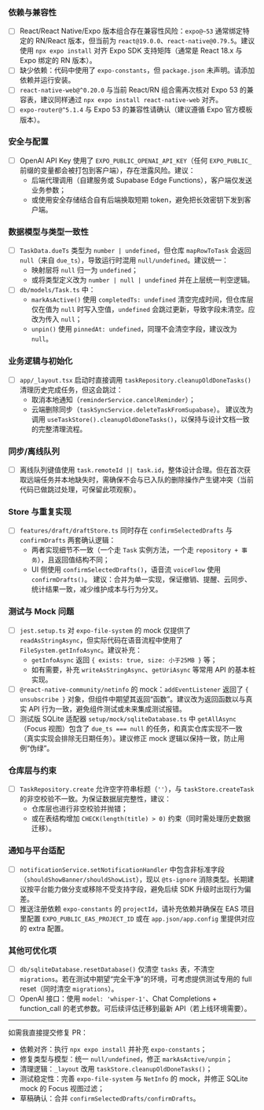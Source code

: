 ### 依赖与兼容性

- [ ] React/React Native/Expo 版本组合存在兼容性风险：`expo@~53` 通常绑定特定的 RN/React 版本，但当前为 `react@19.0.0`、`react-native@0.79.5`。建议使用 `npx expo install` 对齐 Expo SDK 支持矩阵（通常是 React 18.x 与 Expo 绑定的 RN 版本）。
- [ ] 缺少依赖：代码中使用了 `expo-constants`，但 `package.json` 未声明。请添加依赖并运行安装。
- [ ] `react-native-web@^0.20.0` 与当前 React/RN 组合需再次核对 Expo 53 的兼容表，建议同样通过 `npx expo install react-native-web` 对齐。
- [ ] `expo-router@^5.1.4` 与 Expo 53 的兼容性请确认（建议遵循 Expo 官方模板版本）。

### 安全与配置

- [ ] OpenAI API Key 使用了 `EXPO_PUBLIC_OPENAI_API_KEY`（任何 `EXPO_PUBLIC_` 前缀的变量都会被打包到客户端），存在泄露风险。建议：
  - 后端代理调用（自建服务或 Supabase Edge Functions），客户端仅发送业务参数；
  - 或使用安全存储结合自有后端换取短期 token，避免把长效密钥下发到客户端。

### 数据模型与类型一致性

- [ ] `TaskData.dueTs` 类型为 `number | undefined`，但仓库 `mapRowToTask` 会返回 `null`（来自 `due_ts`），导致运行时混用 `null/undefined`。建议统一：
  - 映射层将 `null` 归一为 `undefined`；
  - 或将类型定义改为 `number | null | undefined` 并在上层统一判空逻辑。
- [ ] `db/models/Task.ts` 中：
  - `markAsActive()` 使用 `completedTs: undefined` 清空完成时间，但仓库层仅在值为 `null` 时写入空值，`undefined` 会跳过更新，导致字段未清空。应改为传入 `null`；
  - `unpin()` 使用 `pinnedAt: undefined`，同理不会清空字段，建议改为 `null`。

### 业务逻辑与初始化

- [ ] `app/_layout.tsx` 启动时直接调用 `taskRepository.cleanupOldDoneTasks()` 清理历史完成任务，但这会跳过：
  - 取消本地通知（`reminderService.cancelReminder`）；
  - 云端删除同步（`taskSyncService.deleteTaskFromSupabase`）。
  建议改为调用 `useTaskStore().cleanupOldDoneTasks()`，以保持与设计文档一致的完整清理流程。

### 同步/离线队列

- [ ] 离线队列键值使用 `task.remoteId || task.id`，整体设计合理。但在首次获取远端任务并本地缺失时，需确保不会与已入队的删除操作产生键冲突（当前代码已做跳过处理，可保留此项观察）。

### Store 与重复实现

- [ ] `features/draft/draftStore.ts` 同时存在 `confirmSelectedDrafts` 与 `confirmDrafts` 两套确认逻辑：
  - 两者实现细节不一致（一个走 `Task` 实例方法，一个走 `repository + 事务`），且返回值结构不同；
  - UI 侧使用 `confirmSelectedDrafts()`，语音流 `voiceFlow` 使用 `confirmDrafts()`。
  建议：合并为单一实现，保证撤销、提醒、云同步、统计结果一致，减少维护成本与行为分叉。

### 测试与 Mock 问题

- [ ] `jest.setup.ts` 对 `expo-file-system` 的 mock 仅提供了 `readAsStringAsync`，但实际代码在语音流程中使用了 `FileSystem.getInfoAsync`。建议补充：
  - `getInfoAsync` 返回 `{ exists: true, size: 小于25MB }` 等；
  - 如有需要，补充 `writeAsStringAsync`、`getUriAsync` 等常用 API 的基本桩实现。
- [ ] `@react-native-community/netinfo` 的 mock：`addEventListener` 返回了 `{ unsubscribe }` 对象，但组件中期望其返回“函数”。建议改为返回函数以与真实 API 行为一致，避免组件测试或未来集成测试报错。
- [ ] 测试版 SQLite 适配器 `setup/mock/sqliteDatabase.ts` 中 `getAllAsync`（Focus 视图）包含了 `due_ts === null` 的任务，和真实仓库实现不一致（真实实现会排除无日期任务）。建议修正 mock 逻辑以保持一致，防止用例“伪绿”。

### 仓库层与约束

- [ ] `TaskRepository.create` 允许空字符串标题（`''`），与 `taskStore.createTask` 的非空校验不一致。为保证数据层完整性，建议：
  - 仓库层也进行非空校验并抛错；
  - 或在表结构增加 `CHECK(length(title) > 0)` 约束（同时需处理历史数据迁移）。

### 通知与平台适配

- [ ] `notificationService.setNotificationHandler` 中包含非标准字段（`shouldShowBanner/shouldShowList`），现以 `@ts-ignore` 消除类型。长期建议按平台能力做分支或移除不受支持字段，避免后续 SDK 升级时出现行为偏差。
- [ ] 推送注册依赖 `expo-constants` 的 `projectId`，请补充依赖并确保在 EAS 项目里配置 `EXPO_PUBLIC_EAS_PROJECT_ID` 或在 `app.json/app.config` 里提供对应的 extra 配置。

### 其他可优化项

- [ ] `db/sqliteDatabase.resetDatabase()` 仅清空 `tasks` 表，不清空 `migrations`。若在测试中期望“完全干净”的环境，可考虑提供测试专用的 full reset（同时清空 `migrations`）。
- [ ] OpenAI 接口：使用 `model: 'whisper-1'`、Chat Completions + function_call 的老式参数。可后续评估迁移到最新 API（若上线环境需要）。

---

如需我直接提交修复 PR：
- 依赖对齐：执行 `npx expo install` 并补充 `expo-constants`；
- 修复类型与模型：统一 `null/undefined`，修正 `markAsActive/unpin`；
- 清理逻辑：`_layout` 改用 `taskStore.cleanupOldDoneTasks()`；
- 测试稳定性：完善 `expo-file-system` 与 `NetInfo` 的 mock，并修正 SQLite mock 的 Focus 视图过滤；
- 草稿确认：合并 `confirmSelectedDrafts/confirmDrafts`。

